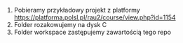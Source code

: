 1. Pobieramy przykładowy projekt z platformy https://platforma.polsl.pl/rau2/course/view.php?id=1154
2. Folder rozakowujemy na dysk C
3. Folder workspace zastępujemy zawartością tego repo
